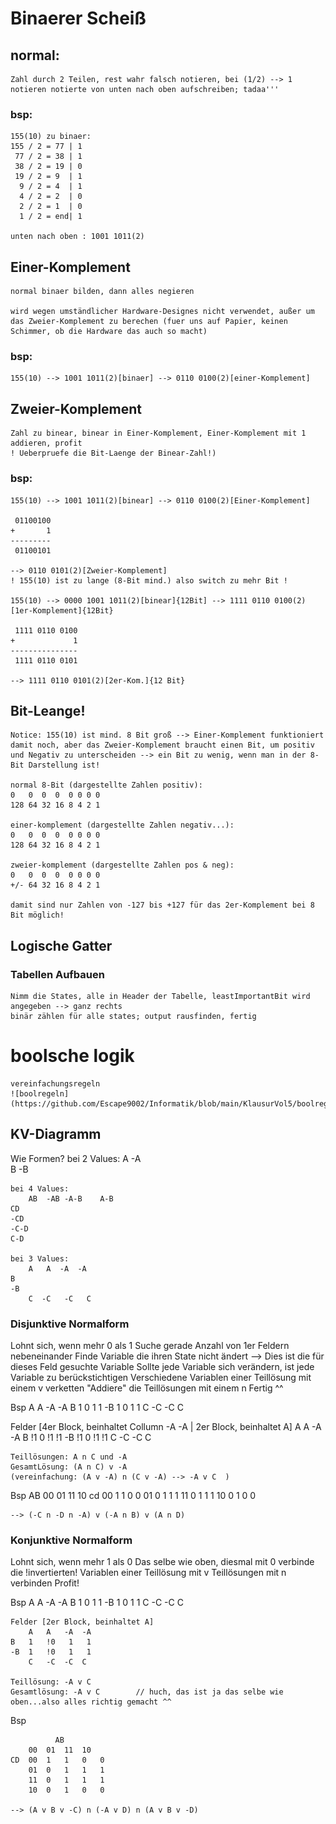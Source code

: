# Binaerer Scheiß
## normal:
	Zahl durch 2 Teilen, rest wahr falsch notieren, bei (1/2) --> 1 notieren notierte von unten nach oben aufschreiben; tadaa'''

### bsp:
	155(10) zu binaer:
	155 / 2 = 77 | 1
	 77 / 2 = 38 | 1
	 38 / 2 = 19 | 0
	 19 / 2 = 9  | 1
	  9 / 2 = 4  | 1
	  4 / 2 = 2  | 0
	  2 / 2 = 1  | 0
	  1 / 2 = end| 1 
 
	unten nach oben : 1001 1011(2)

## Einer-Komplement
	normal binaer bilden, dann alles negieren 

	wird wegen umständlicher Hardware-Designes nicht verwendet, außer um das Zweier-Komplement zu berechen (fuer uns auf Papier, keinen Schimmer, ob die Hardware das auch so macht)

### bsp:
	155(10) --> 1001 1011(2)[binaer] --> 0110 0100(2)[einer-Komplement]

## Zweier-Komplement
	Zahl zu binear, binear in Einer-Komplement, Einer-Komplement mit 1 addieren, profit 
	! Ueberpruefe die Bit-Laenge der Binear-Zahl!)
### bsp:
	155(10) --> 1001 1011(2)[binear] --> 0110 0100(2)[Einer-Komplement] 

	 01100100
	+       1 
	---------
	 01100101

	--> 0110 0101(2)[Zweier-Komplement]
	! 155(10) ist zu lange (8-Bit mind.) also switch zu mehr Bit !

	155(10) --> 0000 1001 1011(2)[binear]{12Bit] --> 1111 0110 0100(2)[1er-Komplement]{12Bit}

	 1111 0110 0100
	+             1
	---------------
	 1111 0110 0101

	--> 1111 0110 0101(2)[2er-Kom.]{12 Bit}

## Bit-Leange!
	Notice: 155(10) ist mind. 8 Bit groß --> Einer-Komplement funktioniert damit noch, aber das Zweier-Komplement braucht einen Bit, um positiv und Negativ zu unterscheiden --> ein Bit zu wenig, wenn man in der 8-Bit Darstellung ist!

	normal 8-Bit (dargestellte Zahlen positiv):
	0   0  0  0  0 0 0 0
	128 64 32 16 8 4 2 1

	einer-komplement (dargestellte Zahlen negativ...):
	0   0  0  0  0 0 0 0 
	128 64 32 16 8 4 2 1

	zweier-komplement (dargestellte Zahlen pos & neg):
	0   0  0  0  0 0 0 0
	+/- 64 32 16 8 4 2 1

	damit sind nur Zahlen von -127 bis +127 für das 2er-Komplement bei 8 Bit möglich!

## Logische Gatter
### Tabellen Aufbauen
    Nimm die States, alle in Header der Tabelle, leastImportantBit wird angegeben --> ganz rechts
    binär zählen für alle states; output rausfinden, fertig

# boolsche logik
    vereinfachungsregeln
    ![boolregeln](https://github.com/Escape9002/Informatik/blob/main/KlausurVol5/boolregeln.png)

## KV-Diagramm
Wie Formen?
    bei 2 Values:
        A   -A    
    B
    -B

    bei 4 Values:
        AB  -AB -A-B    A-B
    CD
    -CD
    -C-D
    C-D

    bei 3 Values:
        A   A  -A  -A
    B
    -B
        C  -C   -C   C

### Disjunktive Normalform
Lohnt sich, wenn mehr 0 als 1
    Suche gerade Anzahl von 1er Feldern nebeneinander
    Finde Variable die ihren State nicht ändert --> Dies ist die für dieses Feld gesuchte Variable
    Sollte jede Variable sich verändern, ist jede Variable zu berückstichtigen
    Verschiedene Variablen einer Teillösung mit einem v verketten
    "Addiere" die Teillösungen mit einem n
    Fertig ^^

Bsp
        A   A   -A  -A
    B   1   0   1   1
    -B  1   0   1   1
        C   -C  -C  C

Felder [4er Block, beinhaltet Collumn -A -A | 2er Block, beinhaltet A]
        A   A   -A  -A
    B   !1   0   !1  !1
    -B  !1   0   !1  !1
        C   -C  -C  C

    Teillösungen: A n C und -A
    GesamtLösung: (A n C) v -A
    (vereinfachung: (A v -A) n (C v -A) --> -A v C  )

Bsp
              AB
           00  01  11  10
    cd  00  1   1   0   0
        01  0   1   1   1
        11  0   1   1   1
        10  0   1   0   0

    --> (-C n -D n -A) v (-A n B) v (A n D)


### Konjunktive Normalform
Lohnt sich, wenn mehr 1 als 0
    Das selbe wie oben, diesmal mit 0
    verbinde die !invertierten! Variablen einer Teillösung mit v 
    Teillösungen mit n verbinden
    Profit!

Bsp
        A   A   -A  -A
    B   1   0   1   1
    -B  1   0   1   1
        C   -C  -C  C

    Felder [2er Block, beinhaltet A]
        A   A   -A  -A
    B   1   !0   1   1
    -B  1   !0   1   1
        C   -C  -C  C

    Teillösung: -A v C
    Gesamtlösung: -A v C        // huch, das ist ja das selbe wie oben...also alles richtig gemacht ^^

Bsp
            
              AB
        00  01  11  10  
    CD  00  1   1   0   0
        01  0   1   1   1
        11  0   1   1   1
        10  0   1   0   0

    --> (A v B v -C) n (-A v D) n (A v B v -D)
        